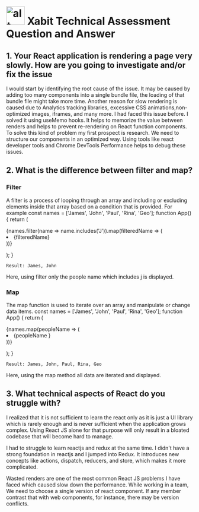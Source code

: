 # <img src="https://media-exp1.licdn.com/dms/image/C560BAQFFB5MAXrtEiQ/company-logo_200_200/0/1659437242707?e=1669248000&v=beta&t=t4-wDGSdhVcLz_6iELwGf3eCpJIh-c8SBVG4CRLGxJE" alt="alt text" width="50" height="50">                  Xabit Technical Assessment Question and Answer


## 1. Your React application is rendering a page very slowly. How are you going to investigate and/or fix the issue



I would start by identifying the root cause of the issue. It may be caused by adding too many components into a single bundle file, the loading of that bundle file might take more time. Another reason for slow rendering is caused due to Analytics tracking libraries, excessive CSS animations,non-optimized images, iframes, and many more. I had faced this issue before. I solved it using useMemo hooks. It helps to memorize the value between renders and helps to prevent re-rendering on React function components. To solve this kind of problem my first prospect is research. We need to structure our components in an optimized way. Using tools like react developer tools and Chrome DevTools Performance helps to debug these issues. 






## 2. What is the difference between filter and map?

### Filter

A filter is a process of looping through an array and including or excluding elements inside that array based on a condition that is provided.
For example
const names = ['James', 'John', 'Paul', 'Rina', 'Geo'];
function App() {
 return ( <div> 
{names.filter(name => name.includes('J')).map(filteredName => ( <li> {filteredName} </li> ))}
 </div> ); 
}

`Result: James, John`

Here, using filter only the people name which includes j is displayed.

 ### Map
 
The map function is used to iterate over an array and manipulate or change data items. 
const names = ['James', 'John', 'Paul', 'Rina', 'Geo'];
function App() {
 return ( <div> 
{names.map(peopleName => ( <li> {peopleName } </li> ))}
 </div> ); 
}

`Result: James, John, Paul, Rina, Geo`

Here, using the map method all data are iterated and displayed.


## 3. What technical aspects of React do you struggle with?



I realized that it is not sufficient to learn the react only as it is just a UI library
 which is rarely enough and is never sufficient when the application grows complex. Using
 React JS alone for that purpose will only result in a bloated codebase that will become 
 hard to manage.
 
 
 I had to struggle to learn reactjs and redux at the same time. I didn't have a strong foundation
 in reactjs and I jumped into  Redux. It introduces new concepts like actions, dispatch, reducers,
and store, which makes it more complicated.


Wasted renders are one of the most common React JS problems I have faced which caused slow down the performance.
While working in a team, We need to choose a single version of react component. If any member  contrast that with web components, for instance, there may be version conflicts.
